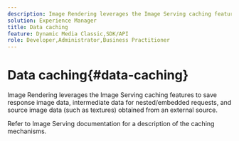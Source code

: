 ```yaml
---
description: Image Rendering leverages the Image Serving caching features to save response image data, intermediate data for nested/embedded requests, and source image data (such as textures) obtained from an external source.
solution: Experience Manager
title: Data caching
feature: Dynamic Media Classic,SDK/API
role: Developer,Administrator,Business Practitioner
---
```


# Data caching{#data-caching}

Image Rendering leverages the Image Serving caching features to save response image data, intermediate data for nested/embedded requests, and source image data (such as textures) obtained from an external source.

Refer to Image Serving documentation for a description of the caching mechanisms. 
